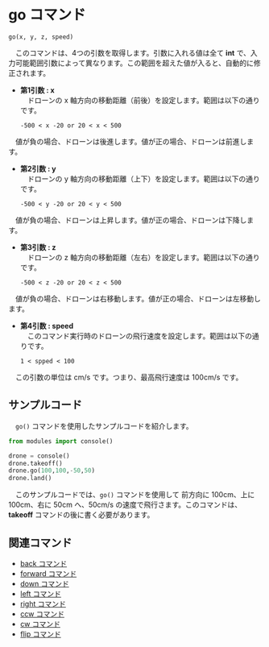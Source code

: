 # go コマンド

```go(x, y, z, speed)```
<br>

　このコマンドは、4つの引数を取得します。引数に入れる値は全て **int** で、入力可能範囲引数によって異なります。この範囲を超えた値が入ると、自動的に修正されます。

- **第1引数 : x**<br>
　ドローンの x 軸方向の移動距離（前後）を設定します。範囲は以下の通りです。
    ```
    -500 < x -20 or 20 < x < 500
    ```
　値が負の場合、ドローンは後進します。値が正の場合、ドローンは前進します。
　
- **第2引数 : y**<br>
　ドローンの y 軸方向の移動距離（上下）を設定します。範囲は以下の通りです。
    ```
    -500 < y -20 or 20 < y < 500
    ```
　値が負の場合、ドローンは上昇します。値が正の場合、ドローンは下降します。
- **第3引数 : z**<br>
　ドローンの z 軸方向の移動距離（左右）を設定します。範囲は以下の通りです。
    ```
    -500 < z -20 or 20 < z < 500
    ```
　値が負の場合、ドローンは右移動します。値が正の場合、ドローンは左移動します。
- **第4引数 : speed**<br>
　このコマンド実行時のドローンの飛行速度を設定します。範囲は以下の通りです。
    ```
    1 < spped < 100
    ```
　この引数の単位は cm/s です。つまり、最高飛行速度は 100cm/s です。
　
## サンプルコード

　```go()``` 
コマンドを使用したサンプルコードを紹介します。

```python
from modules import console()

drone = console()
drone.takeoff()
drone.go(100,100,-50,50)
drone.land()
```
　このサンプルコードでは、```go()``` コマンドを使用して 前方向に 100cm、上に 100cm、右に 50cm へ、50cm/s の速度で飛行さます。このコマンドは、**takeoff[]()** コマンドの後に書く必要があります。

## 関連コマンド

- [back コマンド]()
- [forward コマンド]()
- [down コマンド]()
- [left コマンド]()
- [right コマンド]()
- [ccw コマンド]()
- [cw コマンド]()
- [flip コマンド]()
